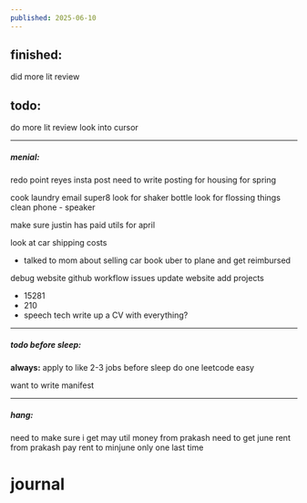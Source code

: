 ```yaml
---
published: 2025-06-10
---
```

## finished:

did more lit review
## todo:

do more lit review
look into cursor 

----

##### menial:
redo point reyes insta post
need to write posting for housing for spring

cook
laundry
email super8
look for shaker bottle
look for flossing things
clean phone - speaker

make sure justin has paid utils for april

look at car shipping costs 
- talked to mom about selling car
book uber to plane and get reimbursed

debug website github workflow issues
update website 
add projects
- 15281
- 210
- speech tech
write up a CV with everything?

----
##### todo before sleep:

**always:**
apply to like 2-3 jobs before sleep 
do one leetcode easy 

want to write manifest


----
##### hang:

need to make sure i get may util money from prakash
need to get june rent from prakash
pay rent to minjune only one last time

# journal
